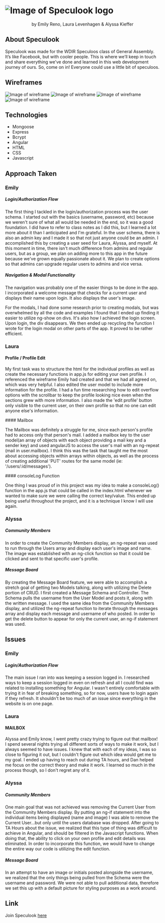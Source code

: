 # ![Image of Speculook logo](public/images/specubanner.png?raw=true)
<p align="center">
  by Emily Reno, Laura Levenhagen & Alyssa Kieffer
</p>


## About Speculook
<p>
  Speculook was made for the WDIR Speculoos class of General Assembly. It’s like Facebook, but with cooler people. This is where we’ll keep in touch and share everything we’ve done and learned in this web development journey of ours. So, come on in! Everyone could use a little bit of speculoos.
</p>


## Wireframes
![Image of wireframe](public/images/drawnwireframe.jpg?raw=true)
![Image of wireframe](public/images/speculook.jpg?raw=true)
![Image of wireframe](public/images/speculookloginregister.png?raw=true)
![Image of wireframe](public/images/speculookmemberprofile.png?raw=true)


## Technologies
- Mongoose  
- Express
- Bcrypt
- Angular
- HTML
- CSS
- Javascript

## Approach Taken
### Emily
##### Login/Authorization Flow
<p>
  The first thing I tackled in the login/authorization process was the user schema. I started out with the basics (username, password, etc) because we weren't sure of what all would be needed in the end, so it was a good foundation. I did have to refer to class notes as I did this, but I learned a lot more about it than I anticipated and I'm grateful. In the user schema, there is also an admin key and I made it so that not just anyone could be an admin. I accomplished this by creating a user seed for Laura, Alyssa, and myself. At this moment in time, there isn't much difference from admins and regular users, but as a group, we plan on adding more to this app in the future because we've grown equally passionate about it. We plan to create options so that admins can upgrade regular users to admins and vice versa.
</p>


##### Navigation & Modal Functionality
<p>
  The navigation was probably one of the easier things to be done in the app. I incorporated a welcome message that checks for a current user and displays their name upon login. It also displays the user's image.

  For the modals, I had done some research prior to creating modals, but was overwhelmed by all the code and examples I found that I ended up finding it easier to utilize ng-show on divs. It's also how I achieved the login screen. Upon login, the div disappears. We then ended up recycling the function I wrote for the login modal on other parts of the app. It proved to be rather efficient.
</p>

### Laura
#### Profile / Profile Edit
<p>
  My first task was to structure the html for the individual profiles as well as create the necessary functions in app.js for editing your own profile. I referenced the wireframe Emily had created and that we had all agreed on, which was very helpful. I also edited the user model to include more information for the profile.
  I had a fun time researching how to edit overflow options with the scrollbar to keep the profile looking nice even when the sections grew with more information.
  I also made the 'edit profile' button only visible to the current user, on their own profile so that no one can edit anyone else's information.
</p>
#### Mailbox
<p>
  The Mailbox was definitely a struggle for me, since each person's profile had to access only that person's mail. I added a mailbox key to the user model(an array of objects with each object providing a mail key and a sender key) and used angularJS to access the user's mail with an ng-repeat (mail in user.mailbox). I think this was the task that taught me the most about accessing objects within arrays within objects, as well as the process of creating additional 'PUT' routes for the same model (ie: '/users/:id/messages').
</p>
#### consoleLog Function
<p>
One thing I was proud of in this project was my idea to make a consoleLog() function in the app.js that could be called in the index.html whenever we wanted to make sure we were calling the correct key/value. This ended up being useful throughout the project, and it is a technique I know I will use again.
</p>

### Alyssa
##### Community Members
<p>
In order to create the Community Members display, an ng-repeat was used to run through the Users array and display each user's image and name. The image was established with an ng-click function so that it could be clicked and sent to that specific user's profile.
</p>


##### Message Board
<p>
By creating the Message Board feature, we were able to accomplish a stretch goal of getting two Models talking, along with utilizing the Delete portion of CRUD. I first created a Message Schema and Controller. The Schema pulls the username from the User Model and posts it, along with the written message. I used the same idea from the Community Members display, and utilized the ng-repeat function to iterate through the messages array and display each message and username of who posted. In order to get the delete button to appear for only the current user, an ng-if statement was used.
</p>


## Issues
### Emily
##### Login/Authorization Flow
<p>
  The main issue I ran into was keeping a session logged in. I researched ways to keep a session logged in even on refresh and all I could find was related to installing something for Angular. I wasn't entirely comfortable with trying it in fear of breaking something, so for now, users have to login again if they refresh. It shouldn't be too much of an issue since everything in the website is on one page.
</p>

### Laura

#### MAILBOX
<p>
Alyssa and Emily know, I went pretty crazy trying to figure out that mailbox! I spend several nights trying all different sorts of ways to make it work, but I always seemed to have issues. I knew that with each of my ideas, I was so close to figuring it out, but I couldn't figure out which idea would get me to my goal. I ended up having to reach out during TA hours, and Dan helped me focus on the correct theory and make it work. I learned so much in the process though, so I don't regret any of it.
</p>

### Alyssa
##### Community Members
<p>
One main goal that was not achieved was removing the Current User from the Community Members display. By putting an ng-if statement into the individual items being displayed (name and image) I was able to remove the Current User...but only until the users database was dropped. After going to TA Hours about the issue, we realized that this type of thing was difficult to achieve in Angular, and should be filtered in the Javascript functions. When doing that, the ability to click on your own profile and edit details was eliminated. In order to incorporate this function, we would have to change the entire way our code is utilizing the edit function.
</p>

##### Message Board
<p>
In an attempt to have an image or initials posted alongside the username, we realized that the only things being pulled from the Schema were the username and password. We were not able to pull additional data, therefore we set this up with a default picture for styling purposes as a work around.
</p>


## Link
Join Speculook [here](https://github.com/emfoxily/speculook)
